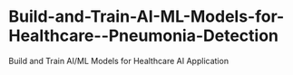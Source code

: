 # Build-and-Train-AI-ML-Models-for-Healthcare--Pneumonia-Detection
Build and Train AI/ML Models for Healthcare AI Application

